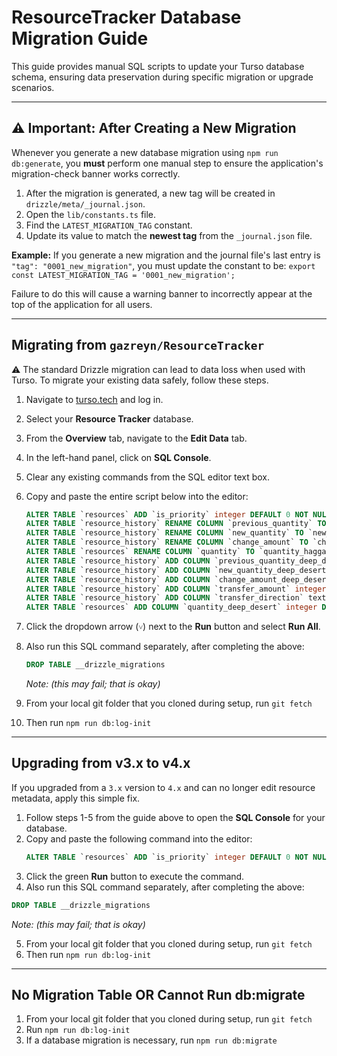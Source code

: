 # ResourceTracker Database Migration Guide

This guide provides manual SQL scripts to update your Turso database schema, ensuring data preservation during specific migration or upgrade scenarios.

---

## ⚠️ Important: After Creating a New Migration

Whenever you generate a new database migration using `npm run db:generate`, you **must** perform one manual step to ensure the application's migration-check banner works correctly.

1.  After the migration is generated, a new tag will be created in `drizzle/meta/_journal.json`.
2.  Open the `lib/constants.ts` file.
3.  Find the `LATEST_MIGRATION_TAG` constant.
4.  Update its value to match the **newest tag** from the `_journal.json` file.

**Example:**
If you generate a new migration and the journal file's last entry is `"tag": "0001_new_migration"`, you must update the constant to be:
`export const LATEST_MIGRATION_TAG = '0001_new_migration';`

Failure to do this will cause a warning banner to incorrectly appear at the top of the application for all users.

---

## Migrating from `gazreyn/ResourceTracker`

⚠️ The standard Drizzle migration can lead to data loss when used with Turso. To migrate your existing data safely, follow these steps.

1.  Navigate to [turso.tech](https://turso.tech) and log in.
2.  Select your **Resource Tracker** database.
3.  From the **Overview** tab, navigate to the **Edit Data** tab.
4.  In the left-hand panel, click on **SQL Console**.
5.  Clear any existing commands from the SQL editor text box.
6.  Copy and paste the entire script below into the editor:
    ```sql
    ALTER TABLE `resources` ADD `is_priority` integer DEFAULT 0 NOT NULL;
    ALTER TABLE `resource_history` RENAME COLUMN `previous_quantity` TO `previous_quantity_hagga`;
    ALTER TABLE `resource_history` RENAME COLUMN `new_quantity` TO `new_quantity_hagga`;
    ALTER TABLE `resource_history` RENAME COLUMN `change_amount` TO `change_amount_hagga`;
    ALTER TABLE `resources` RENAME COLUMN `quantity` TO `quantity_hagga`;
    ALTER TABLE `resource_history` ADD COLUMN `previous_quantity_deep_desert` integer NOT NULL;
    ALTER TABLE `resource_history` ADD COLUMN `new_quantity_deep_desert` integer NOT NULL;
    ALTER TABLE `resource_history` ADD COLUMN `change_amount_deep_desert` integer NOT NULL;
    ALTER TABLE `resource_history` ADD COLUMN `transfer_amount` integer;
    ALTER TABLE `resource_history` ADD COLUMN `transfer_direction` text;
    ALTER TABLE `resources` ADD COLUMN `quantity_deep_desert` integer DEFAULT 0 NOT NULL;
    ```
7. Click the dropdown arrow (`˅`) next to the **Run** button and select **Run All**.
8. Also run this SQL command separately, after completing the above:

   ```sql
   DROP TABLE __drizzle_migrations
   ```
    *Note: (this may fail; that is okay)*

10.  From your local git folder that you cloned during setup, run `git fetch`
11.  Then run `npm run db:log-init`
---

## Upgrading from v3.x to v4.x

If you upgraded from a `3.x` version to `4.x` and can no longer edit resource metadata, apply this simple fix.

1.  Follow steps 1-5 from the guide above to open the **SQL Console** for your database.
2.  Copy and paste the following command into the editor:
    ```sql
    ALTER TABLE `resources` ADD `is_priority` integer DEFAULT 0 NOT NULL;
    ```
3.  Click the green **Run** button to execute the command.
4.  Also run this SQL command separately, after completing the above:

   ```sql
   DROP TABLE __drizzle_migrations
   ```
*Note: (this may fail; that is okay)*

5.  From your local git folder that you cloned during setup, run `git fetch`
6.  Then run `npm run db:log-init`
---

## No Migration Table OR Cannot Run db:migrate

1. From your local git folder that you cloned during setup, run `git fetch`
2. Run `npm run db:log-init`
3. If a database migration is necessary, run `npm run db:migrate`
